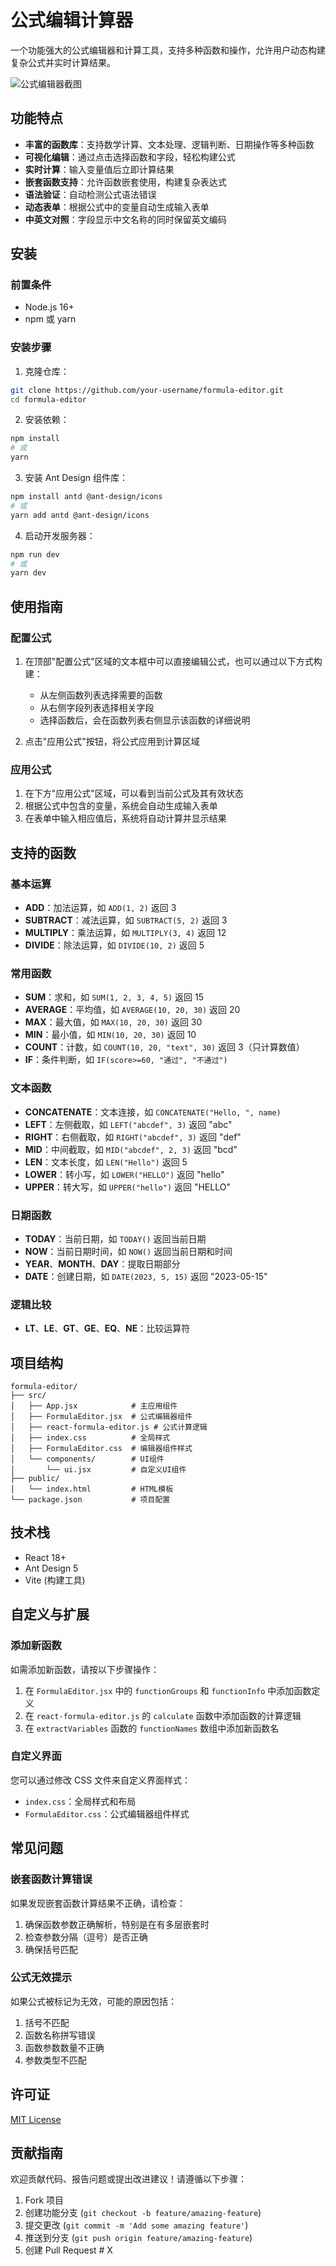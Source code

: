 # 公式编辑计算器

一个功能强大的公式编辑器和计算工具，支持多种函数和操作，允许用户动态构建复杂公式并实时计算结果。

![公式编辑器截图](./screenshot.png)

## 功能特点

- **丰富的函数库**：支持数学计算、文本处理、逻辑判断、日期操作等多种函数
- **可视化编辑**：通过点击选择函数和字段，轻松构建公式
- **实时计算**：输入变量值后立即计算结果
- **嵌套函数支持**：允许函数嵌套使用，构建复杂表达式
- **语法验证**：自动检测公式语法错误
- **动态表单**：根据公式中的变量自动生成输入表单
- **中英文对照**：字段显示中文名称的同时保留英文编码

## 安装

### 前置条件

- Node.js 16+
- npm 或 yarn

### 安装步骤

1. 克隆仓库：

```bash
git clone https://github.com/your-username/formula-editor.git
cd formula-editor
```

2. 安装依赖：

```bash
npm install
# 或
yarn
```

3. 安装 Ant Design 组件库：

```bash
npm install antd @ant-design/icons
# 或
yarn add antd @ant-design/icons
```

4. 启动开发服务器：

```bash
npm run dev
# 或
yarn dev
```

## 使用指南

### 配置公式

1. 在顶部"配置公式"区域的文本框中可以直接编辑公式，也可以通过以下方式构建：

   - 从左侧函数列表选择需要的函数
   - 从右侧字段列表选择相关字段
   - 选择函数后，会在函数列表右侧显示该函数的详细说明

2. 点击"应用公式"按钮，将公式应用到计算区域

### 应用公式

1. 在下方"应用公式"区域，可以看到当前公式及其有效状态
2. 根据公式中包含的变量，系统会自动生成输入表单
3. 在表单中输入相应值后，系统将自动计算并显示结果

## 支持的函数

### 基本运算

- **ADD**：加法运算，如 `ADD(1, 2)` 返回 3
- **SUBTRACT**：减法运算，如 `SUBTRACT(5, 2)` 返回 3
- **MULTIPLY**：乘法运算，如 `MULTIPLY(3, 4)` 返回 12
- **DIVIDE**：除法运算，如 `DIVIDE(10, 2)` 返回 5

### 常用函数

- **SUM**：求和，如 `SUM(1, 2, 3, 4, 5)` 返回 15
- **AVERAGE**：平均值，如 `AVERAGE(10, 20, 30)` 返回 20
- **MAX**：最大值，如 `MAX(10, 20, 30)` 返回 30
- **MIN**：最小值，如 `MIN(10, 20, 30)` 返回 10
- **COUNT**：计数，如 `COUNT(10, 20, "text", 30)` 返回 3（只计算数值）
- **IF**：条件判断，如 `IF(score>=60, "通过", "不通过")`

### 文本函数

- **CONCATENATE**：文本连接，如 `CONCATENATE("Hello, ", name)`
- **LEFT**：左侧截取，如 `LEFT("abcdef", 3)` 返回 "abc"
- **RIGHT**：右侧截取，如 `RIGHT("abcdef", 3)` 返回 "def"
- **MID**：中间截取，如 `MID("abcdef", 2, 3)` 返回 "bcd"
- **LEN**：文本长度，如 `LEN("Hello")` 返回 5
- **LOWER**：转小写，如 `LOWER("HELLO")` 返回 "hello"
- **UPPER**：转大写，如 `UPPER("hello")` 返回 "HELLO"

### 日期函数

- **TODAY**：当前日期，如 `TODAY()` 返回当前日期
- **NOW**：当前日期时间，如 `NOW()` 返回当前日期和时间
- **YEAR**、**MONTH**、**DAY**：提取日期部分
- **DATE**：创建日期，如 `DATE(2023, 5, 15)` 返回 "2023-05-15"

### 逻辑比较

- **LT**、**LE**、**GT**、**GE**、**EQ**、**NE**：比较运算符

## 项目结构

```
formula-editor/
├── src/
│   ├── App.jsx            # 主应用组件
│   ├── FormulaEditor.jsx  # 公式编辑器组件
│   ├── react-formula-editor.js # 公式计算逻辑
│   ├── index.css          # 全局样式
│   ├── FormulaEditor.css  # 编辑器组件样式
│   └── components/        # UI组件
│       └── ui.jsx         # 自定义UI组件
├── public/
│   └── index.html         # HTML模板
└── package.json           # 项目配置
```

## 技术栈

- React 18+
- Ant Design 5
- Vite (构建工具)

## 自定义与扩展

### 添加新函数

如需添加新函数，请按以下步骤操作：

1. 在 `FormulaEditor.jsx` 中的 `functionGroups` 和 `functionInfo` 中添加函数定义
2. 在 `react-formula-editor.js` 的 `calculate` 函数中添加函数的计算逻辑
3. 在 `extractVariables` 函数的 `functionNames` 数组中添加新函数名

### 自定义界面

您可以通过修改 CSS 文件来自定义界面样式：

- `index.css`：全局样式和布局
- `FormulaEditor.css`：公式编辑器组件样式

## 常见问题

### 嵌套函数计算错误

如果发现嵌套函数计算结果不正确，请检查：

1. 确保函数参数正确解析，特别是在有多层嵌套时
2. 检查参数分隔（逗号）是否正确
3. 确保括号匹配

### 公式无效提示

如果公式被标记为无效，可能的原因包括：

1. 括号不匹配
2. 函数名称拼写错误
3. 函数参数数量不正确
4. 参数类型不匹配

## 许可证

[MIT License](LICENSE)

## 贡献指南

欢迎贡献代码、报告问题或提出改进建议！请遵循以下步骤：

1. Fork 项目
2. 创建功能分支 (`git checkout -b feature/amazing-feature`)
3. 提交更改 (`git commit -m 'Add some amazing feature'`)
4. 推送到分支 (`git push origin feature/amazing-feature`)
5. 创建 Pull Request
#   X  
 